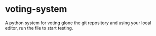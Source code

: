 # voting-system
A python system for voting
glone the git repository and using your local editor, run the file to start testing.
